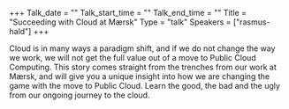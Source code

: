+++
Talk_date = ""
Talk_start_time = ""
Talk_end_time = ""
Title = "Succeeding with Cloud at Mærsk"
Type = "talk"
Speakers = ["rasmus-hald"]
+++

Cloud is in many ways a paradigm shift, and if we do not change the way we work, we will not get the full value out of a move to Public Cloud Computing. This story comes straight from the trenches from our work at Mærsk, and will give you a unique insight into how we are changing the game with the move to Public Cloud. Learn the good, the bad and the ugly from our ongoing journey to the cloud.
